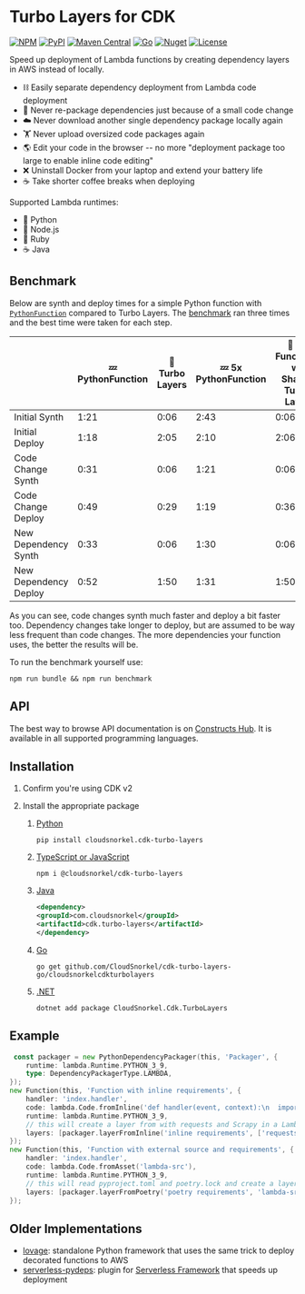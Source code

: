 # Turbo Layers for CDK

[![NPM](https://img.shields.io/npm/v/@cloudsnorkel/cdk-turbo-layers?label=npm&logo=npm)](https://www.npmjs.com/package/@cloudsnorkel/cdk-turbo-layers)
[![PyPI](https://img.shields.io/pypi/v/cloudsnorkel.cdk-turbo-layers?label=pypi&logo=pypi)](https://pypi.org/project/cloudsnorkel.cdk-turbo-layers)
[![Maven Central](https://img.shields.io/maven-central/v/com.cloudsnorkel/cdk.turbo-layers.svg?label=Maven%20Central&logo=java)](https://search.maven.org/search?q=g:%22com.cloudsnorkel%22%20AND%20a:%22cdk.turbo-layers%22)
[![Go](https://img.shields.io/github/v/tag/CloudSnorkel/cdk-turbo-layers?color=red&label=go&logo=go)](https://pkg.go.dev/github.com/CloudSnorkel/cdk-turbo-layers-go/cloudsnorkelcdkturbolayers)
[![Nuget](https://img.shields.io/nuget/v/CloudSnorkel.Cdk.TurboLayers?color=red&&logo=nuget)](https://www.nuget.org/packages/CloudSnorkel.Cdk.TurboLayers/)
[![License](https://img.shields.io/badge/license-Apache--2.0-blue)](https://github.com/CloudSnorkel/cdk-turbo-layers/blob/main/LICENSE)

Speed up deployment of Lambda functions by creating dependency layers in AWS instead of locally.

* ⛓️ Easily separate dependency deployment from Lambda code deployment
* 🔁 Never re-package dependencies just because of a small code change
* ☁️ Never download another single dependency package locally again
* 🏋️ Never upload oversized code packages again
* 🌎 Edit your code in the browser -- no more "deployment package too large to enable inline code editing"
* ❌ Uninstall Docker from your laptop and extend your battery life
* ☕ Take shorter coffee breaks when deploying

Supported Lambda runtimes:

* 🐍 Python
* 📜 Node.js
* 💎 Ruby
* ☕ Java

## Benchmark

Below are synth and deploy times for a simple Python function with [`PythonFunction`](https://docs.aws.amazon.com/cdk/api/v2/docs/@aws-cdk_aws-lambda-python-alpha.PythonFunction.html) compared to Turbo Layers. The [benchmark](benchmark/deployment.ts) ran three times and the best time were taken for each step.

|                        | 💤 PythonFunction   | 🚀 Turbo Layers  | 💤 5x PythonFunction | 🚀 5x Functions w/ Shared Turbo Layer |
|------------------------|---------------------|------------------|----------------------|---------------------------------------|
| Initial Synth          | 1:21                | 0:06             | 2:43                 | 0:06                                  |
| Initial Deploy         | 1:18                | 2:05             | 2:10                 | 2:06                                  |
| Code Change Synth      | 0:31                | 0:06             | 1:21                 | 0:06                                  |
| Code Change Deploy     | 0:49                | 0:29             | 1:19                 | 0:36                                  |
| New Dependency Synth   | 0:33                | 0:06             | 1:30                 | 0:06                                  |
| New Dependency Deploy  | 0:52                | 1:50             | 1:31                 | 1:50                                  |

As you can see, code changes synth much faster and deploy a bit faster too. Dependency changes take longer to deploy, but are assumed to be way less frequent than code changes. The more dependencies your function uses, the better the results will be.

To run the benchmark yourself use:

```
npm run bundle && npm run benchmark
```

## API

The best way to browse API documentation is on [Constructs Hub](https://constructs.dev/packages/@cloudsnorkel/cdk-turbo-layers/). It is available in all supported programming languages.

## Installation

1. Confirm you're using CDK v2
2. Install the appropriate package

   1. [Python](https://pypi.org/project/cloudsnorkel.cdk-turbo-layers)

      ```
      pip install cloudsnorkel.cdk-turbo-layers
      ```
   2. [TypeScript or JavaScript](https://www.npmjs.com/package/@cloudsnorkel/cdk-turbo-layers)

      ```
      npm i @cloudsnorkel/cdk-turbo-layers
      ```
   3. [Java](https://search.maven.org/search?q=g:%22com.cloudsnorkel%22%20AND%20a:%22cdk.turbo-layers%22)

      ```xml
      <dependency>
      <groupId>com.cloudsnorkel</groupId>
      <artifactId>cdk.turbo-layers</artifactId>
      </dependency>
      ```
   4. [Go](https://pkg.go.dev/github.com/CloudSnorkel/cdk-turbo-layers-go/cloudsnorkelcdkturbolayers)

      ```
      go get github.com/CloudSnorkel/cdk-turbo-layers-go/cloudsnorkelcdkturbolayers
      ```
   5. [.NET](https://www.nuget.org/packages/CloudSnorkel.Cdk.TurboLayers/)

      ```
      dotnet add package CloudSnorkel.Cdk.TurboLayers
      ```

## Example

```go
 const packager = new PythonDependencyPackager(this, 'Packager', {
    runtime: lambda.Runtime.PYTHON_3_9,
    type: DependencyPackagerType.LAMBDA,
});
new Function(this, 'Function with inline requirements', {
    handler: 'index.handler',
    code: lambda.Code.fromInline('def handler(event, context):\n  import requests'),
    runtime: lambda.Runtime.PYTHON_3_9,
    // this will create a layer from with requests and Scrapy in a Lambda function instead of locally
    layers: [packager.layerFromInline('inline requirements', ['requests', 'Scrapy'])],
});
new Function(this, 'Function with external source and requirements', {
    handler: 'index.handler',
    code: lambda.Code.fromAsset('lambda-src'),
    runtime: lambda.Runtime.PYTHON_3_9,
    // this will read pyproject.toml and poetry.lock and create a layer from the requirements in a Lambda function instead of locally
    layers: [packager.layerFromPoetry('poetry requirements', 'lambda-src')],
});
```

## Older Implementations

* [lovage](https://github.com/CloudSnorkel/lovage): standalone Python framework that uses the same trick to deploy decorated functions to AWS
* [serverless-pydeps](https://github.com/CloudSnorkel/serverless-pydeps): plugin for [Serverless Framework](https://www.serverless.com/) that speeds up deployment
